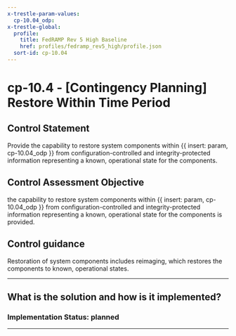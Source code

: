 ```yaml
---
x-trestle-param-values:
  cp-10.04_odp:
x-trestle-global:
  profile:
    title: FedRAMP Rev 5 High Baseline
    href: profiles/fedramp_rev5_high/profile.json
  sort-id: cp-10.04
---
```


# cp-10.4 - \[Contingency Planning\] Restore Within Time Period

## Control Statement

Provide the capability to restore system components within {{ insert: param, cp-10.04_odp }} from configuration-controlled and integrity-protected information representing a known, operational state for the components.

## Control Assessment Objective

the capability to restore system components within {{ insert: param, cp-10.04_odp }} from configuration-controlled and integrity-protected information representing a known, operational state for the components is provided.

## Control guidance

Restoration of system components includes reimaging, which restores the components to known, operational states.

______________________________________________________________________

## What is the solution and how is it implemented?

<!-- For implementation status enter one of: implemented, partial, planned, alternative, not-applicable -->

<!-- Note that the list of rules under ### Rules: is read-only and changes will not be captured after assembly to JSON -->
<!-- Add control implementation description here for control: cp-10.4 -->

### Implementation Status: planned

______________________________________________________________________
